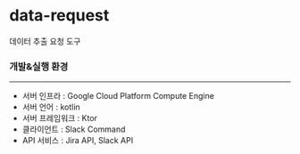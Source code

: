 # data-request
데이터 추출 요청 도구

### 개발&실행 환경
---
- 서버 인프라 : Google Cloud Platform Compute Engine
- 서버 언어 : kotlin
- 서버 프레임워크 : Ktor
- 클라이언트 : Slack Command
- API 서비스 : Jira API, Slack API
